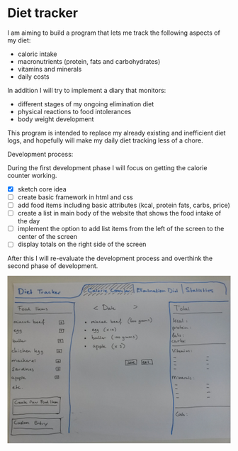# Diet tracker

I am aiming to build a program that lets me track the following aspects of my diet:

- caloric intake
- macronutrients (protein, fats and carbohydrates)
- vitamins and minerals
- daily costs

In addition I will try to implement a diary that monitors:

- different stages of my ongoing elimination diet
- physical reactions to food intolerances 
- body weight development

This program is intended to replace my already existing and inefficient diet logs, and hopefully will make my daily diet tracking less of a chore.

Development process:

During the first development phase I will focus on getting the calorie counter working.

- [x] sketch core idea
- [ ] create basic framework in html and css
- [ ] add food items including basic attributes (kcal, protein fats, carbs, price)
- [ ] create a list in main body of the website that shows the food intake of the day
- [ ] implement the option to add list items from the left of the screen to the center of the screen
- [ ] display totals on the right side of the screen

After this I will re-evaluate the development process and overthink the second phase of development.

![Idea Sketch](sketchdiettracker.jpg)